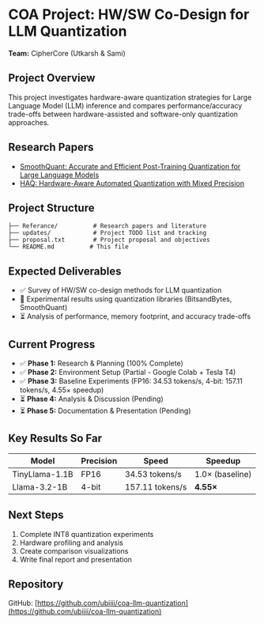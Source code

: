 # COA Project: HW/SW Co-Design for LLM Quantization

**Team:** CipherCore (Utkarsh & Sami)

## Project Overview

This project investigates hardware-aware quantization strategies for Large Language Model (LLM) inference and compares performance/accuracy trade-offs between hardware-assisted and software-only quantization approaches.

## Research Papers

- [SmoothQuant: Accurate and Efficient Post-Training Quantization for Large Language Models](SmoothQuant.txt)
- [HAQ: Hardware-Aware Automated Quantization with Mixed Precision](HAQ%20Hardware-Aware%20Automated%20Quantization%20with%20Mixed%20Precision.txt)

## Project Structure

```
├── Referance/          # Research papers and literature
├── updates/            # Project TODO list and tracking
├── proposal.txt        # Project proposal and objectives
└── README.md          # This file
```

## Expected Deliverables

- ✅ Survey of HW/SW co-design methods for LLM quantization
- 🔄 Experimental results using quantization libraries (BitsandBytes, SmoothQuant)
- ⏳ Analysis of performance, memory footprint, and accuracy trade-offs

## Current Progress

- ✅ **Phase 1:** Research & Planning (100% Complete)
- ✅ **Phase 2:** Environment Setup (Partial - Google Colab + Tesla T4)
- ✅ **Phase 3:** Baseline Experiments (FP16: 34.53 tokens/s, 4-bit: 157.11 tokens/s, 4.55× speedup)
- ⏳ **Phase 4:** Analysis & Discussion (Pending)
- ⏳ **Phase 5:** Documentation & Presentation (Pending)

## Key Results So Far

| Model | Precision | Speed | Speedup |
|-------|-----------|-------|---------|
| TinyLlama-1.1B | FP16 | 34.53 tokens/s | 1.0× (baseline) |
| Llama-3.2-1B | 4-bit | 157.11 tokens/s | **4.55×** |

## Next Steps

1. Complete INT8 quantization experiments
2. Hardware profiling and analysis
3. Create comparison visualizations
4. Write final report and presentation

## Repository

GitHub: [https://github.com/ubiiii/coa-llm-quantization](https://github.com/ubiiii/coa-llm-quantization)
